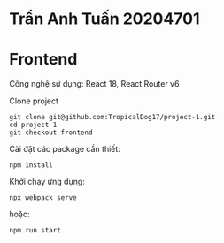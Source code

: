 # Trần Anh Tuấn 20204701

# Frontend

Công nghệ sử dụng: React 18, React Router v6

Clone project

    git clone git@github.com:TropicalDog17/project-1.git
    cd project-1
    git checkout frontend

Cài đặt các package cần thiết:

    npm install
 
Khởi chạy ứng dụng:

    npx webpack serve
hoặc:

    npm run start
